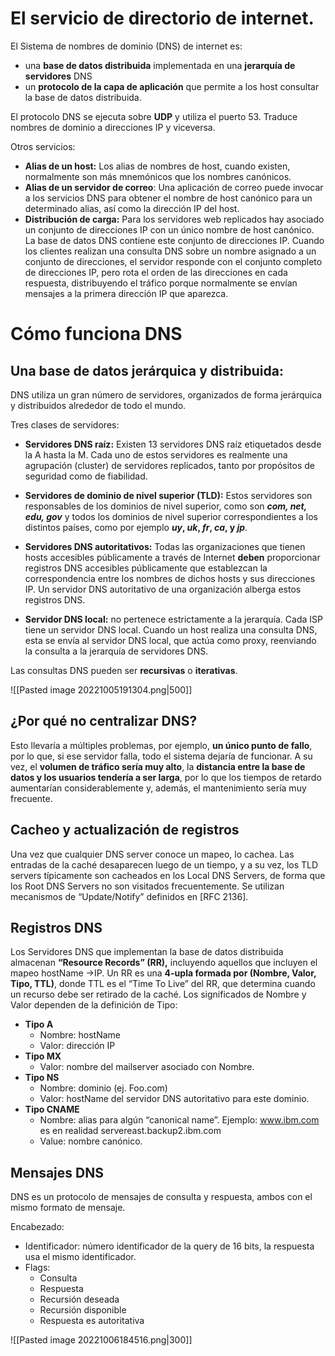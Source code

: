 # El servicio de directorio de internet.

El Sistema de nombres de dominio (DNS) de internet es:
- una **base de datos distribuida** implementada en una **jerarquía de servidores** DNS
- un **protocolo de la capa de aplicación** que permite a los host consultar la base de datos distribuida.

El protocolo DNS se ejecuta sobre **UDP** y utiliza el puerto 53.
Traduce nombres de dominio a direcciones IP y viceversa.

Otros servicios:
- **Alias de un host:** Los alias de nombres de host, cuando existen, normalmente son más mnemónicos que los nombres canónicos.
- **Alias de un servidor de correo**: Una aplicación de correo puede invocar a los servicios DNS para obtener el nombre de host canónico para un determinado alias, así como la dirección IP del host.
- **Distribución de carga:** Para los servidores web replicados hay asociado un conjunto de direcciones IP con un único nombre de host canónico. La base de datos DNS contiene este conjunto de direcciones IP. Cuando los clientes realizan una consulta DNS sobre un nombre asignado a un conjunto de direcciones, el servidor responde con el conjunto completo de direcciones IP, pero rota el orden de las direcciones en cada respuesta, distribuyendo el tráfico porque normalmente se envían mensajes a la primera dirección IP que aparezca.

# Cómo funciona DNS

## Una base de datos jerárquica y distribuida:

DNS utiliza un gran número de servidores, organizados de forma jerárquica y distribuidos alrededor de todo el mundo.

Tres clases de servidores:
- **Servidores DNS raíz:** Existen 13 servidores DNS raíz etiquetados desde la A hasta la M. Cada uno de estos servidores es realmente una agrupación (cluster) de servidores replicados, tanto por propósitos de seguridad como de fiabilidad.

- **Servidores de dominio de nivel superior (TLD):** Estos servidores son responsables de los dominios de nivel superior, como son **_com, net, edu, gov_** y todos los dominios de nivel superior correspondientes a los distintos países, como por ejemplo **_uy_, _uk_, _fr_, _ca_, y _jp_**.

- **Servidores DNS autoritativos:** Todas las organizaciones que tienen hosts accesibles públicamente a través de Internet **deben** proporcionar registros DNS accesibles públicamente que establezcan la correspondencia entre los nombres de dichos hosts y sus direcciones IP. Un servidor DNS autoritativo de una organización alberga estos registros DNS.

- **Servidor DNS local:** no pertenece estrictamente a la jerarquía. Cada ISP tiene un servidor DNS local. Cuando un host realiza una consulta DNS, esta se envía al servidor DNS local, que actúa como proxy, reenviando la consulta a la jerarquía de servidores DNS. 

Las consultas DNS pueden ser **recursivas** o **iterativas**.

![[Pasted image 20221005191304.png|500]]

## ¿Por qué no centralizar DNS?

Esto llevaría a múltiples problemas, por ejemplo, **un único punto de fallo**, por lo que, si ese servidor falla, todo el sistema dejaría de funcionar. A su vez, el **volumen de tráfico sería muy alto**, la **distancia entre la base de datos y los usuarios tendería a ser larga**, por lo que los tiempos de retardo aumentarían considerablemente y, además, el mantenimiento sería muy frecuente.

## Cacheo y actualización de registros 

Una vez que cualquier DNS server conoce un mapeo, lo cachea. Las entradas de la caché desaparecen luego de un tiempo, y a su vez, los TLD servers típicamente son cacheados en los Local DNS Servers, de forma que los Root DNS Servers no son visitados frecuentemente. Se utilizan mecanismos de “Update/Notify” definidos en [RFC 2136].

## Registros DNS

Los Servidores DNS que implementan la base de datos distribuida almacenan **“Resource Records” (RR),** incluyendo aquellos que incluyen el mapeo hostName →IP. 
Un RR es una **4-upla formada por (Nombre, Valor, Tipo, TTL)**, donde TTL es el “Time To Live” del RR, que determina cuando un recurso debe ser retirado de la caché. 
Los significados de Nombre y Valor dependen de la definición de Tipo:
- **Tipo A** 
	- Nombre: hostName 
	- Valor: dirección IP
- **Tipo MX**
	- Valor: nombre del mailserver asociado con Nombre.
- **Tipo NS** 
	- Nombre: dominio (ej. Foo.com)
	- Valor: hostName del servidor DNS autoritativo para este dominio.
- **Tipo CNAME**
	- Nombre: alias para algún “canonical name”. Ejemplo: www.ibm.com es en realidad servereast.backup2.ibm.com
	- Value: nombre canónico.

## Mensajes DNS 
DNS es un protocolo de mensajes de consulta y respuesta, ambos con el mismo formato de mensaje.

Encabezado:
- Identificador: número identificador de la query de 16 bits, la respuesta usa el mismo identificador.
- Flags: 
	- Consulta
	- Respuesta
	- Recursión deseada
	- Recursión disponible
	- Respuesta es autoritativa

![[Pasted image 20221006184516.png|300]]